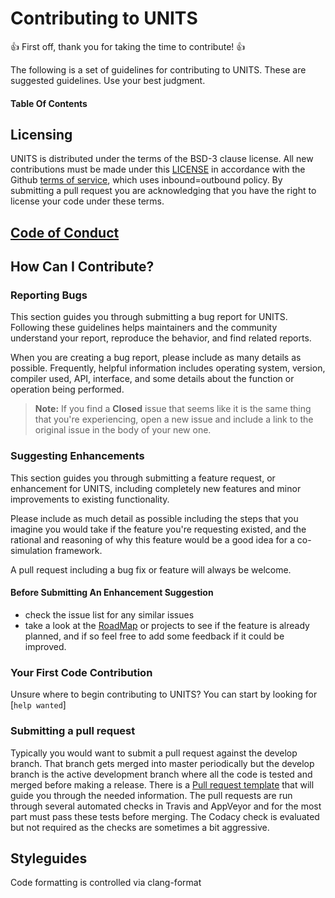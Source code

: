 # Contributing to UNITS

:+1: First off, thank you for taking the time to contribute! :+1:

The following is a set of guidelines for contributing to UNITS. These are suggested guidelines. Use your best judgment.

#### Table Of Contents

## Licensing
UNITS is distributed under the terms of the BSD-3 clause license. All new
contributions must be made under this [LICENSE](LICENSE) in accordance with the Github [terms of service](https://help.github.com/en/articles/github-terms-of-service#6-contributions-under-repository-license), which uses inbound=outbound policy.  By submitting a pull request you are acknowledging that you have the right to license your code under these terms.

##  [Code of Conduct](.github/CODE_OF_CONDUCT.md)


## How Can I Contribute?

### Reporting Bugs

This section guides you through submitting a bug report for UNITS. Following these guidelines helps maintainers and the community understand your report, reproduce the behavior, and find related reports.

When you are creating a bug report, please include as many details as possible.  Frequently, helpful information includes operating system, version, compiler used, API, interface, and some details about the function or operation being performed.

> **Note:** If you find a **Closed** issue that seems like it is the same thing that you're experiencing, open a new issue and include a link to the original issue in the body of your new one.

### Suggesting Enhancements

This section guides you through submitting a feature request, or enhancement for UNITS, including completely new features and minor improvements to existing functionality.

 Please include as much detail as possible including the steps that you imagine you would take if the feature you're requesting existed, and the rational and reasoning of why this feature would be a good idea for a co-simulation framework.

 A pull request including a bug fix or feature will always be welcome.


#### Before Submitting An Enhancement Suggestion

* check the issue list for any similar issues
* take a look at the [RoadMap](ROADMAP.md) or projects to see if the feature is already planned, and if so feel free to add some feedback if it could be improved.


### Your First Code Contribution

Unsure where to begin contributing to UNITS? You can start by looking for [`help wanted`]

### Submitting a pull request
Typically you would want to submit a pull request against the develop branch.  That branch gets merged into master periodically but the develop branch is the active development branch where all the code is tested and merged before making a release.  There is a [Pull request template](.github/PULL_REQUEST_TEMPLATE.md) that will guide you through the needed information.  The pull requests are run through several automated checks in Travis and AppVeyor and for the most part must pass these tests before merging.  The Codacy check is evaluated but not required as the checks are sometimes a bit aggressive.

## Styleguides
Code formatting is controlled via clang-format

